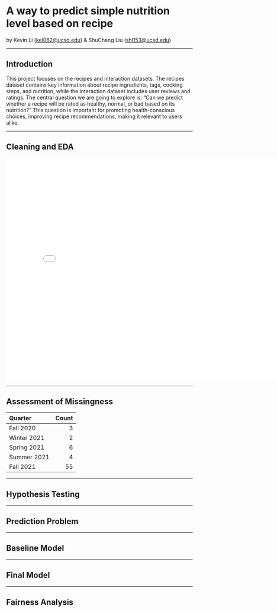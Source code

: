 # A way to predict simple nutrition level based on recipe

by Kevin Li (kel062@ucsd.edu) & ShuChang Liu (shl153@ucsd.edu)


---

## Introduction

This project focuses on the recipes and interaction datasets. The recipes dataset contains key information about recipe ingredients, tags, cooking steps, and nutrition, while the interaction dataset includes user reviews and ratings. The central question we are going to explore is: “Can we predict whether a recipe will be rated as healthy, normal, or bad based on its nutrition?” This question is important for promoting health-conscious choices, improving recipe recommendations, making it relevant to users alike.

---

## Cleaning and EDA

<iframe src="assets/file-name.html" width=800 height=600 frameBorder=0></iframe>

---

## Assessment of Missingness


| Quarter     |   Count |
|:------------|--------:|
| Fall 2020   |       3 |
| Winter 2021 |       2 |
| Spring 2021 |       6 |
| Summer 2021 |       4 |
| Fall 2021   |      55 |

---

## Hypothesis Testing


---

## Prediction Problem





___

## Baseline Model




___

## Final Model




___

## Fairness Analysis







